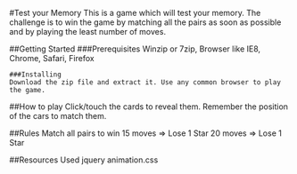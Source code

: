 #Test your Memory
This is a game which will test your memory. The challenge is to win the game by matching all the pairs as soon as possible and by playing the least number of moves.

##Getting Started
    ###Prerequisites
    Winzip or 7zip, Browser like IE8, Chrome, Safari, Firefox

    ###Installing
    Download the zip file and extract it. Use any common browser to play the game.

 ##How to play
   Click/touch the cards to reveal them.
   Remember the position of the cars to match them.

 ##Rules
    Match all pairs to win
    15 moves => Lose 1 Star
    20 moves => Lose 1 Star

  ##Resources Used
   jquery
   animation.css
